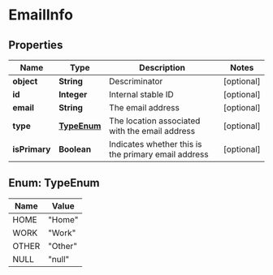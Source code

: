 
# EmailInfo

## Properties
Name | Type | Description | Notes
------------ | ------------- | ------------- | -------------
**object** | **String** | Descriminator |  [optional]
**id** | **Integer** | Internal stable ID |  [optional]
**email** | **String** | The email address |  [optional]
**type** | [**TypeEnum**](#TypeEnum) | The location associated with the email address |  [optional]
**isPrimary** | **Boolean** | Indicates whether this is the primary email address |  [optional]


<a name="TypeEnum"></a>
## Enum: TypeEnum
Name | Value
---- | -----
HOME | &quot;Home&quot;
WORK | &quot;Work&quot;
OTHER | &quot;Other&quot;
NULL | &quot;null&quot;




